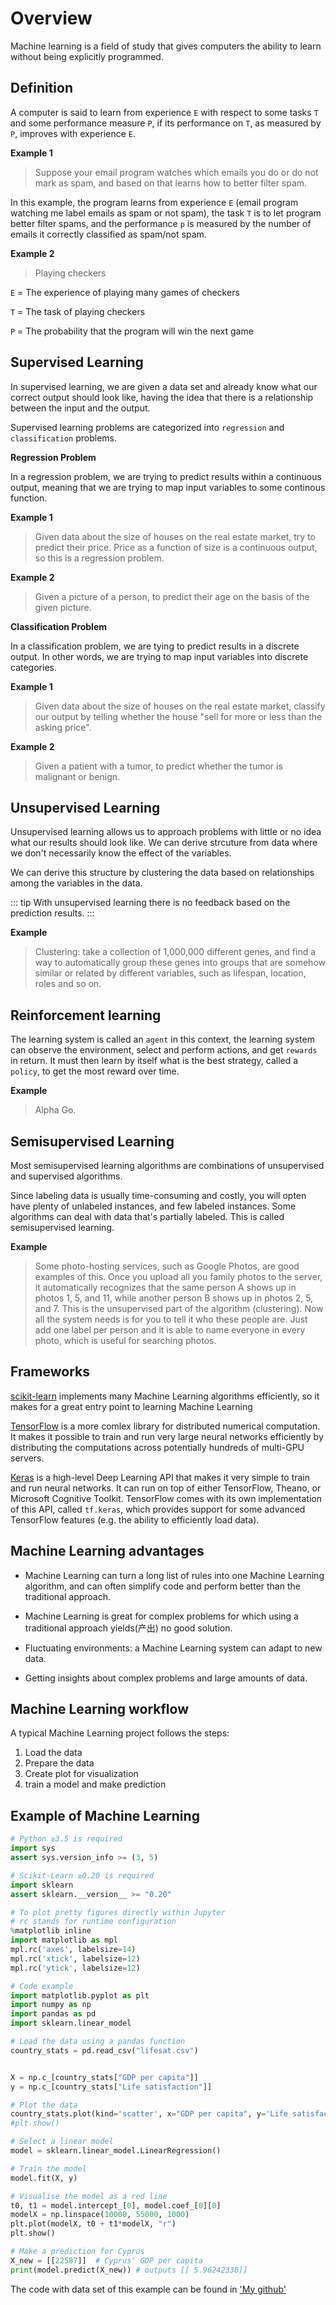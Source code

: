 # Overview
Machine learning is a field of study that gives computers the ability to learn without being explicitly programmed.

## Definition
A computer is said to learn from experience `E` with respect to some tasks `T` and some performance measure `P`, if its performance on `T`, as measured by `P`, improves with experience `E`.

**Example 1**

> Suppose your email program watches which emails you do or do not mark as spam, and based on that learns how to better filter spam.

In this example, the program learns from experience `E` (email program watching me label emails as spam or not spam), the task `T` is to let program better filter spams, and the performance `p` is measured by the number of emails it correctly classified as spam/not spam.

**Example 2**
> Playing checkers

`E` = The experience of playing many games of checkers

`T` = The task of playing checkers

`P` = The probability that the program will win the next game

## Supervised Learning
In supervised learning, we are given a data set and already know what our correct output should look like, having the idea that there is a relationship between the input and the output.

Supervised learning problems are categorized into `regression` and `classification` problems.

**Regression Problem**

In a regression problem, we are trying to predict results within a continuous output, meaning that we are trying to map input variables to some continous function.

**Example 1**
> Given data about the size of houses on the real estate market, try to predict their price. Price as a function of size is a continuous output, so this is a regression problem.

**Example 2**
> Given a picture of a person, to predict their age on the basis of the given picture.

**Classification Problem**

In a classification problem, we are tying to predict results in a discrete output. In other words, we are trying to map input variables into discrete categories.

**Example 1**
> Given data about the size of houses on the real estate market, classify our output by telling whether the house "sell for more or less than the asking price".

**Example 2**
> Given a patient with a tumor, to predict whether the tumor is malignant or benign.

## Unsupervised Learning
Unsupervised learning allows us to approach problems with little or no idea what our results should look like. We can derive strcuture from data where we don't necessarily know the effect of the variables.

We can derive this structure by clustering the data based on relationships among the variables in the data.

::: tip
With unsupervised learning there is no feedback based on the prediction results.
:::

**Example**
> Clustering: take a collection of 1,000,000 different genes, and find a way to automatically group these genes into groups that are somehow similar or related by different variables, such as lifespan, location, roles and so on.

## Reinforcement learning
The learning system is called an `agent` in this context, the learning system can observe the environment, select and perform actions, and get `rewards` in return. It must then learn by itself what is the best strategy, called a `policy`, to get the most reward over time.

**Example**
> Alpha Go. 

## Semisupervised Learning
Most semisupervised learning algorithms are combinations of unsupervised and supervised algorithms. 

Since labeling data is usually time-consuming and costly, you will opten have plenty of unlabeled instances, and few labeled instances. Some algorithms can deal with data that's partially labeled. This is called semisupervised learning.

**Example**
> Some photo-hosting services, such as Google Photos, are good examples of this. Once you upload all you family photos to the server, it automatically recognizes that the same person A shows up in photos 1, 5, and 11, while another person B shows up in photos 2, 5, and 7. This is the unsupervised part of the algorithm (clustering). Now all the system needs is for you to tell it who these people are. Just add one label per person and it is able to name everyone in every photo, which is useful for searching photos.



## Frameworks
[scikit-learn](https://scikit-learn.org/stable/index.html) implements many Machine Learning algorithms efficiently, so it makes for a great entry point to learning Machine Learning

[TensorFlow](https://www.tensorflow.org/) is a more comlex library for distributed numerical computation. It makes it possible to train and run very large neural networks efficiently by distributing the computations across potentially hundreds of multi-GPU servers.

[Keras](https://keras.io/) is a high-level Deep Learning API that makes it very simple to train and run neural networks. It can run on top of either TensorFlow, Theano, or Microsoft Cognitive Toolkit. TensorFlow comes with its own implementation of this API, called `tf.keras`, which provides support for some advanced TensorFlow features (e.g. the ability to efficiently load data).

## Machine Learning advantages
* Machine Learning can turn a long list of rules into one Machine Learning algorithm, and can often simplify code and perform better than the traditional approach.

* Machine Learning is great for complex problems for which using a traditional approach yields(产出) no good solution.

* Fluctuating environments: a Machine Learning system can adapt to new data.

* Getting insights about complex problems and large amounts of data.

## Machine Learning workflow
A typical Machine Learning project follows the steps:
1. Load the data
2. Prepare the data
3. Create plot for visualization
4. train a model and make prediction

## Example of Machine Learning
``` python
# Python ≥3.5 is required
import sys
assert sys.version_info >= (3, 5)

# Scikit-Learn ≥0.20 is required
import sklearn
assert sklearn.__version__ >= "0.20"

# To plot pretty figures directly within Jupyter
# rc stands for runtime configuration
%matplotlib inline
import matplotlib as mpl
mpl.rc('axes', labelsize=14)
mpl.rc('xtick', labelsize=12)
mpl.rc('ytick', labelsize=12)

# Code example
import matplotlib.pyplot as plt
import numpy as np
import pandas as pd
import sklearn.linear_model

# Load the data using a pandas function
country_stats = pd.read_csv("lifesat.csv")


X = np.c_[country_stats["GDP per capita"]]
y = np.c_[country_stats["Life satisfaction"]]

# Plot the data
country_stats.plot(kind='scatter', x="GDP per capita", y='Life satisfaction')
#plt.show()

# Select a linear model
model = sklearn.linear_model.LinearRegression()

# Train the model
model.fit(X, y)

# Visualise the model as a red line
t0, t1 = model.intercept_[0], model.coef_[0][0]
modelX = np.linspace(10000, 55000, 1000)
plt.plot(modelX, t0 + t1*modelX, "r")
plt.show()

# Make a prediction for Cyprus
X_new = [[22587]]  # Cyprus' GDP per capita
print(model.predict(X_new)) # outputs [[ 5.96242338]]
```

The code with data set of this example can be found in ['My github'](https://github.com/Che-Zhu/code_prac/tree/master/uni/using_machine_learning_tools/workshop1)

